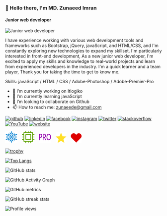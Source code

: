 ### 👋 Hello there, I'm MD. Zunaeed Imran
#### Junior web developer
![Junior web developer](https://scontent.fdac14-1.fna.fbcdn.net/v/t39.30808-6/316257440_3279819445667369_6547872652454419712_n.jpg?_nc_cat=101&ccb=1-7&_nc_sid=e3f864&_nc_ohc=8oeD5p856eUAX9Q-K2_&_nc_ht=scontent.fdac14-1.fna&oh=00_AfB7dRwuyqiLT-BH4RDp2SpUcVjw9pKwCt4PWE0lbY9zBw&oe=64132F58)

I have experience working with various web development tools and frameworks such as Bootstrap, jQuery, javaScript, and HTML/CSS, and I'm constantly exploring new technologies to expand my skillset. I'm particularly interested in front-end development,
As a new junior web developer, I'm excited to apply my skills and knowledge to real-world projects and learn from experienced developers in the industry. I'm a quick learner and a team player,
Thank you for taking the time to get to know me.

Skills: javaScript / HTML / CSS / Adobe-Photoshop / Adobe-Premier-Pro

- 🔭 I’m currently working on Itlogiko 
- 🌱 I’m currently learning javaScript 
- 👯 I’m looking to collaborate on Github 
- 📫 How to reach me: zunaeede@gmail.com 


[<img src='https://cdn.jsdelivr.net/npm/simple-icons@3.0.1/icons/github.svg' alt='github' height='40'>](https://github.com/Zunaeed-Imran)  [<img src='https://cdn.jsdelivr.net/npm/simple-icons@3.0.1/icons/linkedin.svg' alt='linkedin' height='40'>](https://www.linkedin.com/in/md-zunaeed-imran/)  [<img src='https://cdn.jsdelivr.net/npm/simple-icons@3.0.1/icons/facebook.svg' alt='facebook' height='40'>](https://www.facebook.com/zunaeed.emran)  [<img src='https://cdn.jsdelivr.net/npm/simple-icons@3.0.1/icons/instagram.svg' alt='instagram' height='40'>](https://www.instagram.com/imranzunaeed/)  [<img src='https://cdn.jsdelivr.net/npm/simple-icons@3.0.1/icons/twitter.svg' alt='twitter' height='40'>](https://twitter.com/@ZunaeedI)  [<img src='https://cdn.jsdelivr.net/npm/simple-icons@3.0.1/icons/stackoverflow.svg' alt='stackoverflow' height='40'>](https://stackoverflow.com/users/Imran)  [<img src='https://cdn.jsdelivr.net/npm/simple-icons@3.0.1/icons/youtube.svg' alt='YouTube' height='40'>](https://www.youtube.com/channel/@zunaeedimran)  [<img src='https://cdn.jsdelivr.net/npm/simple-icons@3.0.1/icons/icloud.svg' alt='website' height='40'>](https://zunaeedimran142.w3spaces.com/?fbclid=IwAR30d88X4W2U1Viz0hwwO0Fk3l0b_WYe-tdM4ilCjLmXeH_YAtrSxaAoSFk)  

<a href='https://archiveprogram.github.com/'><img src='https://raw.githubusercontent.com/acervenky/animated-github-badges/master/assets/acbadge.gif' width='40' height='40'></a> <a href='https://docs.github.com/en/developers'><img src='https://raw.githubusercontent.com/acervenky/animated-github-badges/master/assets/devbadge.gif' width='40' height='40'></a> <a href='https://github.com/pricing'><img src='https://raw.githubusercontent.com/acervenky/animated-github-badges/master/assets/pro.gif' width='40' height='40'></a> <a href='https://stars.github.com/'><img src='https://raw.githubusercontent.com/acervenky/animated-github-badges/master/assets/starbadge.gif' width='35' height='35'></a> <a href='https://docs.github.com/en/github/supporting-the-open-source-community-with-github-sponsors'><img src='https://raw.githubusercontent.com/acervenky/animated-github-badges/master/assets/sponsorbadge.gif' width='35' height='35'></a> 

[![trophy](https://github-profile-trophy.vercel.app/?username=Zunaeed-Imran)](https://github.com/ryo-ma/github-profile-trophy)

[![Top Langs](https://github-readme-stats.vercel.app/api/top-langs/?username=Zunaeed-Imran)](https://github.com/anuraghazra/github-readme-stats)

![GitHub stats](https://github-readme-stats.vercel.app/api?username=Zunaeed-Imran&show_icons=true&count_private=true)  

![GitHub Activity Graph](https://activity-graph.herokuapp.com/graph?username=Zunaeed-Imran)  

![GitHub metrics](https://metrics.lecoq.io/Zunaeed-Imran)  

![GitHub streak stats](https://streak-stats.demolab.com/?user=Zunaeed-Imran)  

![Profile views](https://gpvc.arturio.dev/Zunaeed-Imran)  
